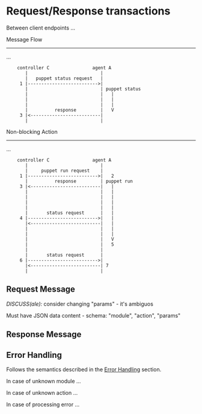 Request/Response transactions
===

Between client endpoints ...

Message Flow
___

...

```
    controller C                agent A
       |                           |
       |   puppet status request   |
     1 |-------------------------->|
       |                           | puppet status
       |                           |   |
       |                           |   |
       |                           |   |
       |          response         |   V
     3 |<--------------------------|
       |                           |
```



Non-blocking Action
___

...

```
    controller C                agent A
       |                           |
       |     puppet run request    |
     1 |-------------------------->|   2
       |          response         | puppet run
     3 |<--------------------------|   |
       |                           |   |
       |                           |   |
       |                           |   |
       |                           |   |
       |       status request      |   |
     4 |-------------------------->|   |
       |<--------------------------|   |
       |                           |   |
       |                           |   |
       |                           |   V
       |                           |   5
       |                           |
       |       status request      |
     6 |-------------------------->|
       |<--------------------------| 7
       |                           |
```


Request Message
---

*DISCUSS(ale):* consider changing "params" - it's ambiguos

Must have JSON data content - schema: "module", "action", "params"

Response Message
---


Error Handling
---

Follows the semantics described in the [Error Handling][1] section.

In case of unknown module ...

In case of unknown action ...

In case of processing error ...

[1]: ../cthun/error_handling
